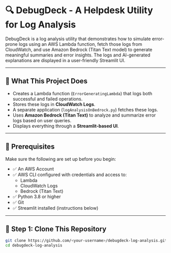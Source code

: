 # 🔍 DebugDeck - A Helpdesk Utility for Log Analysis

DebugDeck is a log analysis utility that demonstrates how to simulate error-prone logs using an AWS Lambda function, fetch those logs from CloudWatch, and use Amazon Bedrock (Titan Text model) to generate meaningful summaries and error insights. The logs and AI-generated explanations are displayed in a user-friendly Streamlit UI.

---

## 🧠 What This Project Does

- Creates a Lambda function (`ErrorGeneratingLambda`) that logs both successful and failed operations.
- Stores these logs in **CloudWatch Logs**.
- A separate application (`logAnalysisOnBedrock.py`) fetches these logs.
- Uses **Amazon Bedrock (Titan Text)** to analyze and summarize error logs based on user queries.
- Displays everything through a **Streamlit-based UI**.

---

## 🧾 Prerequisites

Make sure the following are set up before you begin:

- ✅ An AWS Account
- ✅ AWS CLI configured with credentials and access to:
  - Lambda
  - CloudWatch Logs
  - Bedrock (Titan Text)
- ✅ Python 3.8 or higher
- ✅ Git
- ✅ Streamlit installed (instructions below)

---

## 🚀 Step 1: Clone This Repository

```bash
git clone https://github.com/<your-username>/debugdeck-log-analysis.git
cd debugdeck-log-analysis
